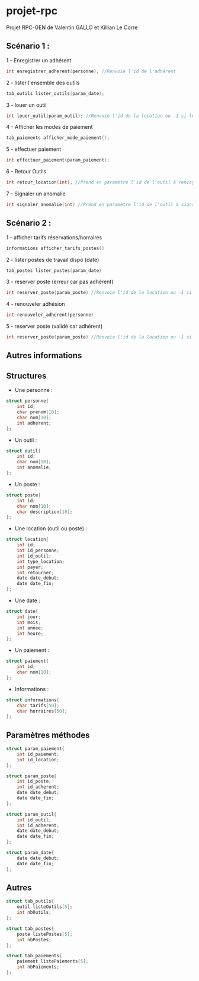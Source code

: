 # projet-rpc

Projet RPC-GEN de Valentin GALLO et Killian Le Corre


## Scénario 1 :

1 - Enregistrer un adhérent
```c
int enregistrer_adherent(personne); //Renvoie l'id de l'adhérent
```
2 - lister l'ensemble des outils
```c
tab_outils lister_outils(param_date);
```
3 - louer un outil
```c
int louer_outil(param_outil); //Renvoie l'id de la location ou -1 si location impossible
```
4 - Afficher les modes de paiement
```c
tab_paiements afficher_mode_paiement();
```
5 - effectuer paiement
```c
int effectuer_paiement(param_paiement);
```
6 - Retour Outils
```c
int retour_location(int); //Prend en paramètre l'id de l'outil à renvoyer
```
7 - Signaler un anomalie
```c
int signaler_anomalie(int) //Prend en paramètre l'id de l'outil à signaler
```
## Scénario 2 :

1 - afficher tarifs réservations/horraires
```c
informations afficher_tarifs_postes()
```
2 - lister postes de travail dispo (date)
```c
tab_postes lister_postes(param_date)
```
3 - reserver poste (erreur car pas adhérent)
```c
int reserver_poste(param_poste) //Renvoie l'id de la location ou -1 si location impossible
```
4 - renouveler adhésion
```c
int renouveler_adherent(personne)
```
5 - reserver poste (validé car adhérent)
```c
int reserver_poste(param_poste) //Renvoie l'id de la location ou -1 si location impossible
```
## Autres informations

## Structures

- Une personne :
```c
struct personne{
    int id;
    char prenom[10];
    char nom[10];
    int adherent;
};
```

- Un outil :
```c
struct outil{
    int id;
    char nom[10];
    int anomalie;
};
```

- Un poste :
```c
struct poste{
    int id;
    char nom[10];
    char description[10];
};
```

- Une location (outil ou poste) :
```c
struct location{
    int id;
    int id_personne;
    int id_outil;
    int type_location;
    int payer;
    int retourner;
    date date_debut;
    date date_fin;
};
```

- Une date :
```c
struct date{ 
    int jour;
    int mois; 
    int annee;
    int heure;
};
```

- Un paiement :
```c
struct paiement{
    int id;
    char nom[10];
};
```

- Informations :
```c
struct informations{
    char tarifs[50];
    char horraires[50];
};
```

## Paramètres méthodes
```c
struct param_paiement{
    int id_paiement;
    int id_location;
};
```
```c
struct param_poste{
    int id_poste;
    int id_adherent;
    date date_debut;
    date date_fin;
};
```
```c
struct param_outil{
    int id_outil;
    int id_adherent;
    date date_debut;
    date date_fin;
};
```
```c
struct param_date{
    date date_debut;
    date date_fin;
};
```

## Autres

```c
struct tab_outils{
	outil listeOutils[5];
	int nbOutils;
};
```
```c
struct tab_postes{
	poste listePostes[5];
	int nbPostes;
};
```
```c
struct tab_paiements{
    paiement listePaiements[5];
    int nbPaiements;
};
```